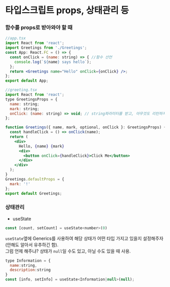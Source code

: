 # 타입스크립트 props, 상태관리 등

### 함수를 props로 받아와야 할 때
```jsx
//app.tsx
import React from 'react';
import Greetings from './Greetings';
const App: React.FC = () => {
  const onClick = (name: string) => { //함수 선언
    console.log(`${name} says hello`);
  };
  return <Greetings name="Hello" onClick={onClick} />;
};
export default App;
```

```jsx
//greeting.tsx
import React from 'react';
type GreetingsProps = {
  name: string;
  mark: string;
  onClick: (name: string) => void; // string파라미터를 받고, 아무것도 리턴하지 않음
};

function Greetings({ name, mark, optional, onClick }: GreetingsProps) {
  const handleClick = () => onClick(name);
  return (
    <div>
      Hello, {name} {mark}
      <div>
        <button onClick={handleClick}>Click Me</button>
      </div>
    </div>
  );
}
Greetings.defaultProps = {
  mark: '!'
};
export default Greetings;
```

### 상태관리
- useState
```jsx
const [count, setCount] = useState<number>(0)
```
`useState`옆에 Generics를 사용하여 해당 상태가 어떤 타입 가지고 있을지 설정해주자(안해도 알아서 유추하긴 함).  
그럼 언제 해주냐? 상태가 `null`일 수도 있고, 아닐 수도 있을 때 사용.
```jsx
type Information = {
  name:string,
  description:string
}
const [info, setInfo] = useState<Information|null>(null);
```

